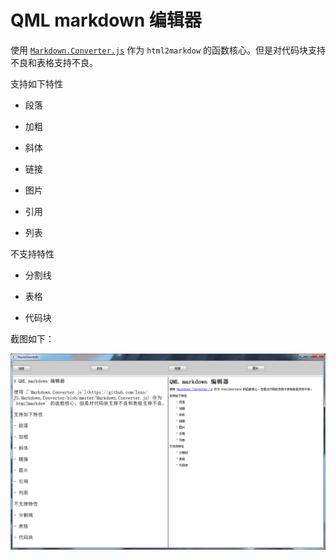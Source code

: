# QML markdown 编辑器

使用 [`Markdown.Converter.js`](https://github.com/Inxo/JS.Markdown.Converter/blob/master/Markdown.Converter.js) 作为 `html2markdow` 的函数核心。但是对代码块支持不良和表格支持不良。

支持如下特性

- 段落

- 加粗

- 斜体

- 链接

- 图片

- 引用

- 列表

不支持特性

- 分割线

- 表格

- 代码块

截图如下：

![](ShotScreen/001.png)
